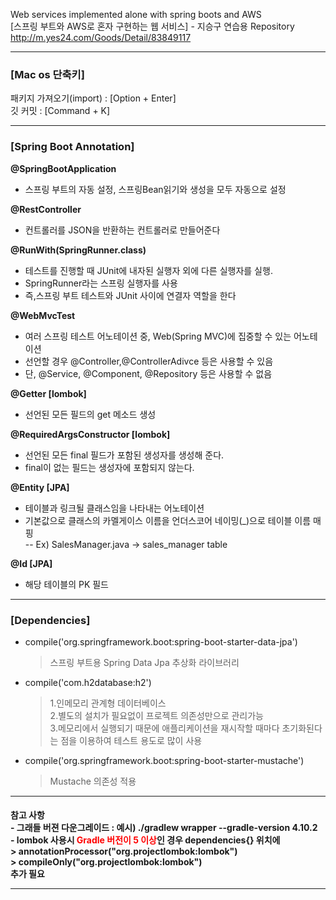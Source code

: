 Web services implemented alone with spring boots and AWS <br>
[스프링 부트와 AWS로 혼자 구현하는 웹 서비스] - 지승구 연습용 Repository<br>
http://m.yes24.com/Goods/Detail/83849117


***
<h3>[Mac os 단축키]</h4> <p>
패키지 가져오기(import) : [Option + Enter]<br>
깃 커밋 : [Command + K]<br>

****
<h3>[Spring Boot Annotation]</h4></p>

**@SpringBootApplication<br>**

- 스프링 부트의 자동 설정, 스프링Bean읽기와 생성을 모두 자동으로 설정<br>

**@RestController**<br>
-  컨트롤러를 JSON을 반환하는 컨트롤러로 만들어준다

**@RunWith(SpringRunner.class)**<br>
-   테스트를 진행할 때 JUnit에 내자된 실행자 외에 다른 실행자를 실행.
-   SpringRunner라는 스프링 실행자를 사용
-   즉,스프링 부트 테스트와 JUnit 사이에 연결자 역할을 한다

**@WebMvcTest** 
- 여러 스프링 테스트 어노테이션 중, Web(Spring MVC)에 집중할 수 있는 어노테이션
- 선언할 경우 @Controller,@ControllerAdivce 등은 사용할 수 있음
- 단, @Service, @Component, @Repository 등은 사용할 수 없음

**@Getter [lombok]**
- 선언된 모든 필드의 get 메소드 생성

**@RequiredArgsConstructor [lombok]**
- 선언된 모든 final 필드가 포함된 생성자를 생성해 준다.
- final이 없는 필드는 생성자에 포함되지 않는다. 

**@Entity [JPA]**
- 테이블과 링크될 클래스임을 나타내는 어노테이션 
- 기본값으로 클래스의 카멜게이스 이름을 언더스코어 네이밍(_)으로 테이블 이름 매핑<br>
-- Ex) SalesManager.java -> sales_manager table

**@Id [JPA]**
 - 해당 테이블의 PK 필드 
***
<h3> [Dependencies] </h3> 
 
 - compile('org.springframework.boot:spring-boot-starter-data-jpa') <br>
    > 스프링 부트용 Spring Data Jpa 추상화 라이브러리
 - compile('com.h2database:h2')<br>
   > 1.인메모리 관계형 데이터베이스 <br>
   >  2.별도의 설치가 필요없이 프로젝트 의존성만으로 관리가능 <br>
   > 3.메모리에서 실행되기 때문에 애플리케이션을 재시작할 때마다 초기화된다는 점을 이용하여 테스트 용도로 많이 사용 <br>
 - compile('org.springframework.boot:spring-boot-starter-mustache')
    > Mustache 의존성 적용 
***
<h4>참고 사항<br>
- 그래들 버젼 다운그레이드 : 예시) ./gradlew wrapper --gradle-version 4.10.2<br>
- lombok 사용시 <span style="color:red">Gradle 버전이 5 이상</span>인 경우 dependencies{} 위치에 <br>
  > annotationProcessor("org.projectlombok:lombok") <br>
  > compileOnly("org.projectlombok:lombok") <br>
  추가 필요

***
